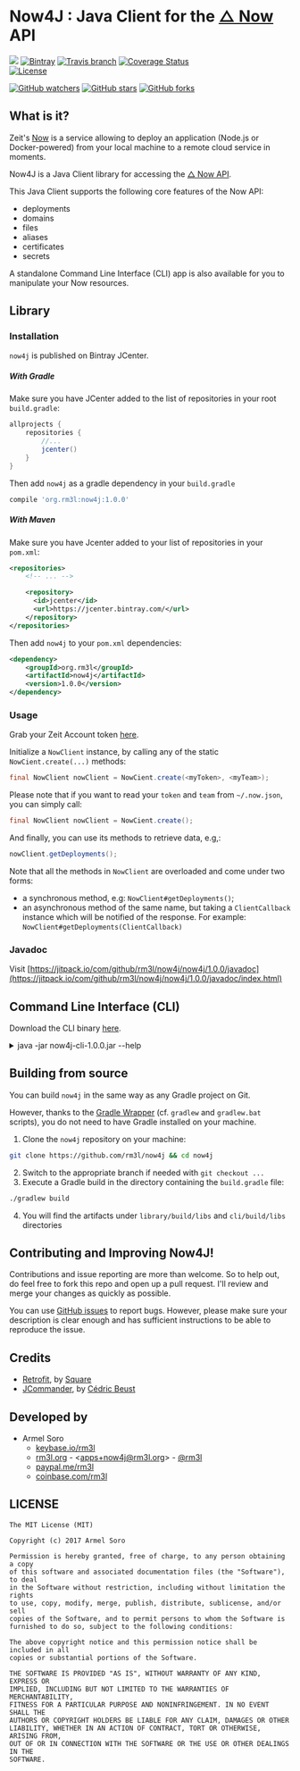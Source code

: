 # Now4J : Java Client for the [△ Now](https://zeit.co/now) API

[![](https://jitpack.io/v/rm3l/now4j.svg)](https://jitpack.io/#rm3l/now4j)
[![Bintray](https://img.shields.io/bintray/v/rm3l/maven/org.rm3l:now4j.svg)](https://bintray.com/rm3l/maven/org.rm3l%3Anow4j) 
[![Travis branch](https://img.shields.io/travis/rm3l/now4j/master.svg)](https://travis-ci.org/rm3l/now4j) 
[![Coverage Status](https://coveralls.io/repos/github/rm3l/now4j/badge.svg?branch=master)](https://coveralls.io/github/rm3l/now4j?branch=master)  
[![License](https://img.shields.io/badge/license-MIT-green.svg?style=flat)](https://github.com/rm3l/now4j/blob/master/LICENSE) 

[![GitHub watchers](https://img.shields.io/github/watchers/rm3l/now4j.svg?style=social&label=Watch)](https://github.com/rm3l/now4j) 
[![GitHub stars](https://img.shields.io/github/stars/rm3l/now4j.svg?style=social&label=Star)](https://github.com/rm3l/now4j) 
[![GitHub forks](https://img.shields.io/github/forks/rm3l/now4j.svg?style=social&label=Fork)](https://github.com/rm3l/now4j)

## What is it?

Zeit's [Now](https://zeit.co/now) is a service allowing to deploy an application 
(Node.js or Docker-powered) from your local machine to a remote cloud service in moments.

Now4J is a Java Client library for accessing the [△ Now API](https://zeit.co/api).

This Java Client supports the following core features of the Now API:
- deployments
- domains
- files
- aliases
- certificates
- secrets

A standalone Command Line Interface (CLI) app is also available for you to manipulate your Now resources.

## Library

### Installation

[comment]: <> (`now4j` is published on both Bintray JCenter and Jitpack.)
`now4j` is published on Bintray JCenter.

##### With Gradle

<!--
Make sure you have either JCenter or Jitpack to your list of repositories in your root `build.gradle`:

```groovy
allprojects {
    repositories {
        //...
        jcenter()                           //To download via JCenter
        maven { url "https://jitpack.io" }  //To download via Jitpack
    }
}
```
-->
Make sure you have JCenter added to the list of repositories in your root `build.gradle`:

```groovy
allprojects {
    repositories {
        //...
        jcenter()
    }
}
```

Then add `now4j` as a gradle dependency in your `build.gradle`

```groovy
compile 'org.rm3l:now4j:1.0.0'
```

##### With Maven

<!--
Make sure you have either Jcenter or Jitpack to your list of repositories in your `pom.xml`:

```xml
<repositories>
    <repository>
      <id>jcenter</id>
      <url>https://jcenter.bintray.com/</url>
    </repository>
    <repository>
        <id>jitpack.io</id>
        <url>https://jitpack.io</url>
    </repository>
</repositories>
```
-->
Make sure you have Jcenter added to your list of repositories in your `pom.xml`:

```xml
<repositories>
    <!-- ... -->

    <repository>
      <id>jcenter</id>
      <url>https://jcenter.bintray.com/</url>
    </repository>
</repositories>
```

Then add `now4j` to your `pom.xml` dependencies:

```xml
<dependency>
    <groupId>org.rm3l</groupId>
    <artifactId>now4j</artifactId>
    <version>1.0.0</version>
</dependency>
```

### Usage

Grab your Zeit Account token [here](https://zeit.co/account#api-tokens).

Initialize a `NowClient` instance, by calling any of the static `NowCient.create(...)` methods:

```java
final NowClient nowClient = NowCient.create(<myToken>, <myTeam>);
```

Please note that if you want to read your `token` and `team` from `~/.now.json`, you can simply call:

```java
final NowClient nowClient = NowCient.create();
```

And finally, you can use its methods to retrieve data, e.g,:

```java
nowClient.getDeployments();
```

Note that all the methods in `NowClient` are overloaded and come under two forms:
- a synchronous method, e.g: `NowClient#getDeployments()`;
- an asynchronous method of the same name, but taking a `ClientCallback` instance which will 
 be notified of the response. For example: `NowClient#getDeployments(ClientCallback)`
 
### Javadoc

Visit [https://jitpack.io/com/github/rm3l/now4j/now4j/1.0.0/javadoc](https://jitpack.io/com/github/rm3l/now4j/now4j/1.0.0/javadoc/index.html)
 
## Command Line Interface (CLI)

Download the CLI binary [here](https://github.com/rm3l/now4j/releases/download/1.0.0/now4j-cli-1.0.0.jar).

<details><summary>java -jar now4j-cli-1.0.0.jar --help</summary>

```bash
Usage: java -jar now4j-cli-<version>.jar [options] [command] [command options]
  Options:
    --token, --T
      Now API Token. Read from ~/.now.json if not specified here.
    --team, --t
      Now API Team. Read from ~/.now.json if not specified here.
    --debug, -d
      Debug mode
      Default: false
    --help, -h
      Show this help
  Commands:
    deployments      Manage deployments
      Usage: deployments [options]
        Options:
          --deploymentData
            JSON-serialized description of the deployment to add. The keys 
            should represent a file path, with their respective values 
            containing the file contents.
          --deploymentId
            ID of deployment
          --fileId
            ID of file
          -add
            Perform a deployment. Required: --deploymentData
            Default: false
          -getFile, -dl
            Get file content. Required: --deploymentId and --fileId
            Default: false
          -list, -ls
            List deployments. Optional: --deploymentId
            Default: false
          -listFiles, -lsFiles
            List file structure of deployment. Required: --deploymentId
            Default: false
          -remove, -rm, -delete, -del
            Remove a deployment. Required: --deploymentId
            Default: false

    aliases      Manage aliases
      Usage: aliases [options]
        Options:
          --alias
            Hostname or custom url for the alias
          --aliasId
            ID of Alias
          --deploymentId
            ID of Deployment
          -add, -create
            Create a new alias. Required: --deploymentId and --alias
            Default: false
          -list, -ls
            List aliases. Optional: --deploymentId
            Default: false
          -remove, -rm, -delete, -del
            Remove an alias. Required: --aliasId
            Default: false

    domains      Manage domains
      Usage: domains [options]
        Options:
          --domainName
            Name of domain
          --externalDNS
            Indicates whether the domain is an external DNS or not
            Default: false
          --recordData
            JSON-serialized description of the domain record to add.
          --recordId
            ID of Domain Record
          -add
            Add a new domain. Required: --domainName . Optional: --externalDNS
            Default: false
          -addRecord
            Add a new domain record. Required: --domainName and --recordData
            Default: false
          -list, -ls
            List domains
            Default: false
          -listRecords, -lsr
            List domain records. Required: --domainName
            Default: false
          -remove, -rm, -delete, -del
            Remove a domain. Required: --domainName
            Default: false
          -removeRecord, -rmr, -deleteRecord, -delr
            Remove a domain record. Required: --domainName and --recordId
            Default: false

    certs      Manage certificates
      Usage: certs [options]
        Options:
          --certificate, --cert
            CA certificate chain
          --commonName, --cn
            Common Name (CN)
          --domain
            The domain.
            Default: []
          --key
            Private key for the certificate
          --x509, --ca
            X.509 certificate
          -add, -create
            Create a new certificate
            Default: false
          -list, -ls
            List certificates. Required: --cn
            Default: false
          -remove, -rm, -delete, -del
            Remove a certificate. Required: --cn
            Default: false
          -renew
            Renew certificate for domains
            Default: false
          -replace
            Replace certificate for domains
            Default: false

    secrets      Manage secrets
      Usage: secrets [options]
        Options:
          --secretName, --name
            Secret name
          --secretUid, --uid
            UID of Secret
          --secretValue, --value
            Secret value
          -add, -create
            Create a new secret. Required: --name and --value
            Default: false
          -list, -ls
            List secrets
            Default: false
          -remove, -rm, -delete, -del
            Remove a secret. Required: --name or --uid
            Default: false
          -rename
            Rename a secret. Required: --uid and --name
            Default: false
```

</details>

## Building from source

You can build `now4j` in the same way as any Gradle project on Git.

However, thanks to the [Gradle Wrapper](https://docs.gradle.org/3.3/userguide/gradle_wrapper.html) (cf. `gradlew` and `gradlew.bat` scripts), 
you do not need to have Gradle installed on your machine.

1. Clone the `now4j` repository on your machine:
```bash
git clone https://github.com/rm3l/now4j && cd now4j
```
2. Switch to the appropriate branch if needed with `git checkout ...`
3. Execute a Gradle build in the directory containing the `build.gradle` file:
```bash
./gradlew build
```
4. You will find the artifacts under `library/build/libs` and `cli/build/libs` directories

## Contributing and Improving Now4J!

Contributions and issue reporting are more than welcome. 
So to help out, do feel free to fork this repo and open up a pull request. 
I'll review and merge your changes as quickly as possible.

You can use [GitHub issues](https://github.com/rm3l/now4j/issues) to report bugs. 
However, please make sure your description is clear enough and has sufficient instructions 
to be able to reproduce the issue.

[comment]: <> (See CONTRIBUTING.md for more on contributing to this Github project.)


## Credits

* [Retrofit](http://square.github.io/retrofit/), by [Square](http://square.github.io/)
* [JCommander](https://github.com/cbeust/jcommander), by [Cédric Beust](http://jcommander.org/)


## Developed by

* Armel Soro
  * [keybase.io/rm3l](https://keybase.io/rm3l)
  * [rm3l.org](https://rm3l.org) - &lt;apps+now4j@rm3l.org&gt; - [@rm3l](https://twitter.com/rm3l)
  * [paypal.me/rm3l](https://paypal.me/rm3l)
  * [coinbase.com/rm3l](https://www.coinbase.com/rm3l)


## LICENSE

    The MIT License (MIT)
    
    Copyright (c) 2017 Armel Soro
    
    Permission is hereby granted, free of charge, to any person obtaining a copy
    of this software and associated documentation files (the "Software"), to deal
    in the Software without restriction, including without limitation the rights
    to use, copy, modify, merge, publish, distribute, sublicense, and/or sell
    copies of the Software, and to permit persons to whom the Software is
    furnished to do so, subject to the following conditions:
    
    The above copyright notice and this permission notice shall be included in all
    copies or substantial portions of the Software.
    
    THE SOFTWARE IS PROVIDED "AS IS", WITHOUT WARRANTY OF ANY KIND, EXPRESS OR
    IMPLIED, INCLUDING BUT NOT LIMITED TO THE WARRANTIES OF MERCHANTABILITY,
    FITNESS FOR A PARTICULAR PURPOSE AND NONINFRINGEMENT. IN NO EVENT SHALL THE
    AUTHORS OR COPYRIGHT HOLDERS BE LIABLE FOR ANY CLAIM, DAMAGES OR OTHER
    LIABILITY, WHETHER IN AN ACTION OF CONTRACT, TORT OR OTHERWISE, ARISING FROM,
    OUT OF OR IN CONNECTION WITH THE SOFTWARE OR THE USE OR OTHER DEALINGS IN THE
    SOFTWARE.
